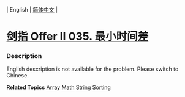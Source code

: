| English | [简体中文](README.md) |

# [剑指 Offer II 035. 最小时间差](https://leetcode-cn.com/problems/569nqc)
 ### Description
<p>English description is not available for the problem. Please switch to Chinese.</p>

**Related Topics**  [Array](https://leetcode-cn.com/tag/array) [Math](https://leetcode-cn.com/tag/math) [String](https://leetcode-cn.com/tag/string) [Sorting](https://leetcode-cn.com/tag/sorting) 